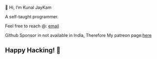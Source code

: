  👋 Hi, I’m  Kunal JayKam

 A self-taught programmer.

Feel free to reach @:  [email](kunaljaykam@gmail.com)


Github Sponsor in not available in India, Therefore
My patreon page:[here](https://www.patreon.com/kunaljaykam)


## Happy Hacking! 🥳
